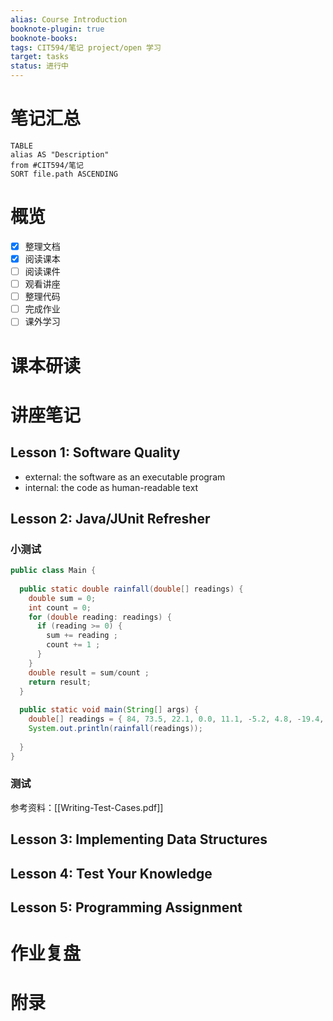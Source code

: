 ```yaml
---
alias: Course Introduction
booknote-plugin: true
booknote-books:
tags: CIT594/笔记 project/open 学习
target: tasks
status: 进行中
---
```


# 笔记汇总
```dataview
TABLE 
alias AS "Description"
from #CIT594/笔记
SORT file.path ASCENDING
```

# 概览
- [x] 整理文档
- [x] 阅读课本
- [ ] 阅读课件
- [ ] 观看讲座
- [ ] 整理代码
- [ ] 完成作业
- [ ] 课外学习

# 课本研读

# 讲座笔记
## Lesson 1: Software Quality
- external: the software as an executable program
- internal: the code as human-readable text
## Lesson 2: Java/JUnit Refresher
### 小测试
```java
public class Main {
  
  public static double rainfall(double[] readings) {
    double sum = 0;
    int count = 0;
    for (double reading: readings) {
      if (reading >= 0) {
        sum += reading ;
        count += 1 ;
      }
    }
    double result = sum/count ;
    return result;
  }
  
  public static void main(String[] args) {
    double[] readings = { 84, 73.5, 22.1, 0.0, 11.1, -5.2, 4.8, -19.4, 33.1, 0.0, 15.3, 22.1};
    System.out.println(rainfall(readings));
    
  }
}
```

### 测试
参考资料：[[Writing-Test-Cases.pdf]]

## Lesson 3: Implementing Data Structures

## Lesson 4: Test Your Knowledge

## Lesson 5: Programming Assignment

# 作业复盘

# 附录

